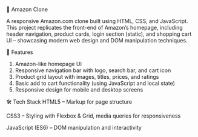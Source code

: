 🛒 Amazon Clone

A responsive Amazon.com clone built using HTML, CSS, and JavaScript. This project replicates the front-end of Amazon’s homepage, including header navigation, product cards, login section (static), and shopping cart UI – showcasing modern web design and DOM manipulation techniques.

🔧 Features
1. Amazon-like homepage UI
2. Responsive navigation bar with logo, search bar, and cart icon
3. Product grid layout with images, titles, prices, and ratings
4. Basic add to cart functionality (using JavaScript and local state)
5. Responsive design for mobile and desktop screens

🛠️ Tech Stack
HTML5 – Markup for page structure

CSS3 – Styling with Flexbox & Grid, media queries for responsiveness

JavaScript (ES6) – DOM manipulation and interactivity
